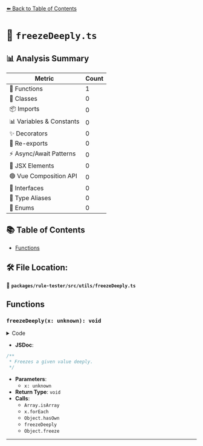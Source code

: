 [⬅️ Back to Table of Contents](../../../../index.md)

# 📄 `freezeDeeply.ts`

## 📊 Analysis Summary

| Metric | Count |
|--------|-------|
| 🔧 Functions | 1 |
| 🧱 Classes | 0 |
| 📦 Imports | 0 |
| 📊 Variables & Constants | 0 |
| ✨ Decorators | 0 |
| 🔄 Re-exports | 0 |
| ⚡ Async/Await Patterns | 0 |
| 💠 JSX Elements | 0 |
| 🟢 Vue Composition API | 0 |
| 📐 Interfaces | 0 |
| 📑 Type Aliases | 0 |
| 🎯 Enums | 0 |

## 📚 Table of Contents

- [Functions](#functions)

## 🛠️ File Location:
📂 **`packages/rule-tester/src/utils/freezeDeeply.ts`**

## Functions

### `freezeDeeply(x: unknown): void`

<details><summary>Code</summary>

```ts
export function freezeDeeply(x: unknown): void {
  if (typeof x === 'object' && x != null) {
    if (Array.isArray(x)) {
      x.forEach(freezeDeeply);
    } else {
      for (const key in x) {
        if (key !== 'parent' && Object.hasOwn(x, key)) {
          freezeDeeply((x as Record<string, unknown>)[key]);
        }
      }
    }
    Object.freeze(x);
  }
}
```
</details>

- **JSDoc**:
```ts
/**
 * Freezes a given value deeply.
 */
```

- **Parameters**:
  - `x: unknown`
- **Return Type**: `void`
- **Calls**:
  - `Array.isArray`
  - `x.forEach`
  - `Object.hasOwn`
  - `freezeDeeply`
  - `Object.freeze`

---